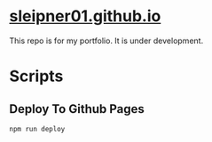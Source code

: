 # [sleipner01.github.io](https://sleipner01.github.io)

This repo is for my portfolio. It is under development.

# Scripts

## Deploy To Github Pages

```bash
npm run deploy
```
